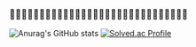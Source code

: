 ### 👋👋👋👋👋👋👋👋👋👋👋👋👋👋👋👋👋👋👋👋👋👋👋👋👋👋👋👋👋👋
![Anurag's GitHub stats](https://github-readme-stats.vercel.app/api?username=starwook&show_icons=true&theme=radical)
[![Solved.ac Profile](http://mazassumnida.wtf/api/v2/generate_badge?boj=kawaiibbit)](https://solved.ac/kawaiibbit/)
<!--[![Top Langs](https://github-readme-stats.vercel.app/api/top-langs/?username=starwook&layout=compact)](https://github.com/깃허브아이디/github-readme-stats)-->


<!--
**starwook/starwook** is a ✨ _special_ ✨ repository because its `README.md` (this file) appears on your GitHub profile.

Here are some ideas to get you started:

- 🔭 I’m currently working on ...
- 🌱 I’m currently learning ...
- 👯 I’m looking to collaborate on ...
- 🤔 I’m looking for help with ...
- 💬 Ask me about ...
- 📫 How to reach me: ...
- 😄 Pronouns: ...
- ⚡ Fun fact: ...
-->
